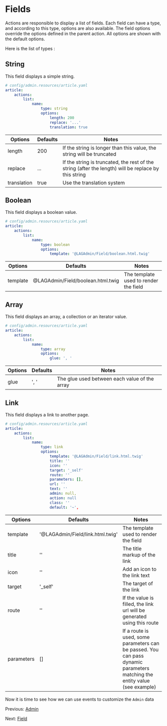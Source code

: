 # Fields

Actions are responsible to display a list of fields. Each field can have a type, and according to this type, options are
also available. The field options override the options defined in the parent action. All options are shown with the 
default options.

Here is the list of types :

## String
This field displays a simple string.

```yaml
# config/admin.resources/article.yaml
article:
    actions:
        list:
            name:
                type: string
                options:  
                    length: 200
                    replace: '...'
                    translation: true
```

| Options | Defaults  | Notes |
| ------- | --------- | ------------- |
| length  | 200       | If the string is longer than this value, the string will be truncated |
| replace | ...       | If the string is truncated, the rest of the string (after the length) will be replace by this string |
| translation | true  | Use the translation system |

## Boolean
This field displays a boolean value.

```yaml
# config/admin.resources/article.yaml
article:
    actions:
        list:
            name:
                type: boolean
                options:
                    template: '@LAGAdmin/Field/boolean.html.twig'
```

| Options | Defaults  | Notes |
| ------- | --------- | ------------- |
| template | @LAGAdmin/Field/boolean.html.twig | The template used to render the field |

## Array
This field displays an array, a collection or an iterator value.

```yaml
# config/admin.resources/article.yaml
article:
    actions:
        list:
            name:
                type: array
                options:
                    glue: ', '
```

| Options | Defaults  | Notes |
| ------- | --------- | ------------- |
| glue | ', ' | The glue used between each value of the array |

## Link
This field displays a link to another page.

```yaml
# config/admin.resources/article.yaml
article:
    actions:
        list:
            name:
                type: link
                options:
                    template: '@LAGAdmin/Field/link.html.twig'
                    title: ''
                    icon: ''
                    target: '_self'
                    route: ''
                    parameters: [],
                    url: ''
                    text: ''
                    admin: null,
                    action: null
                    class: ''
                    default: '~',
```

| Options | Defaults  | Notes |
| ------- | --------- | ------------- |
| template | '@LAGAdmin/Field/link.html.twig' | The template used to render the field |
| title | '' | The title markup of the link |
| icon | '' | Add an icon to the link text |
| target | '_self' | The target of the link |
| route | '' | If the value is filled, the link url will be generated using this route |
| parameters | [] | If a route is used, some parameters can be passed. You can pass dynamic parameters matching the entity value (see example) |

Now it is time to see how we can use events to customize the `Admin` data

Previous: [Admin](action.md)

Next: [Field](events.md)

